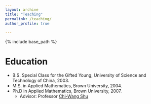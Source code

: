 ```yaml
---
layout: archive
title: "Teaching"
permalink: /teaching/
author_profile: true

---
```


{% include base_path %}

Education
======
* B.S. Special Class for the Gifted Young, University of Science and Technology of China, 2003.
* M.S. in Applied Mathematics, Brown University, 2004.
* Ph.D  in Applied Mathematics, Brown University, 2007.
    * Advisor: Professor [Chi-Wang Shu](https://www.dam.brown.edu/people/shu/)
